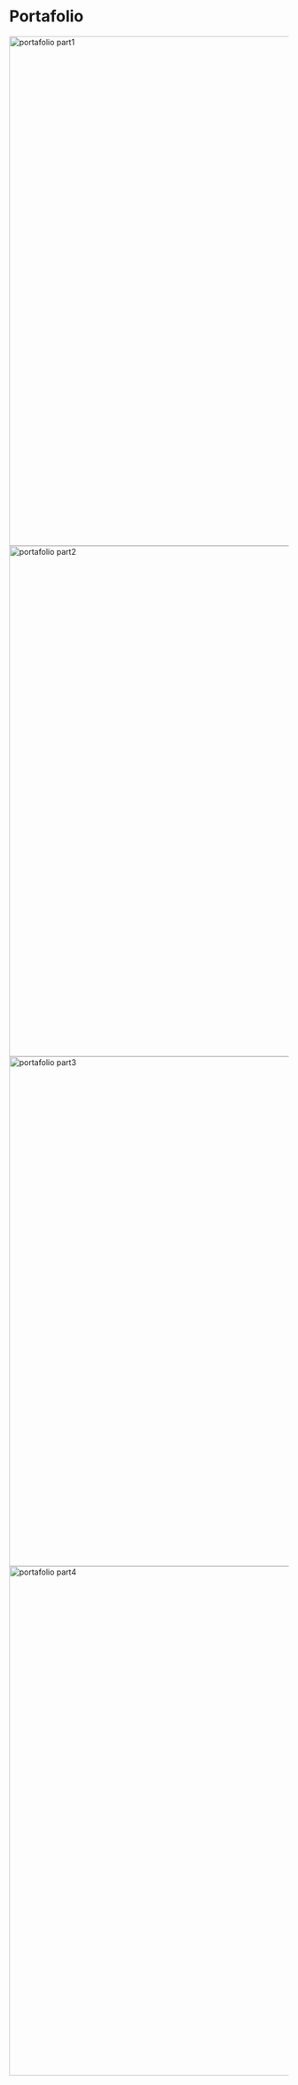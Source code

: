 # Portafolio

<img width="917" alt="portafolio part1" src="https://github.com/Kayner-Cueva/Portafolio/assets/76232385/8e688353-c1e1-44d9-b4fb-0cb93c42bd32">
<img width="919" alt="portafolio part2" src="https://github.com/Kayner-Cueva/Portafolio/assets/76232385/916d279f-f27b-4572-a50d-3fa77f77b792">
<img width="917" alt="portafolio part3" src="https://github.com/Kayner-Cueva/Portafolio/assets/76232385/0a7cac2e-e266-4e03-91ca-bb52b3ea8d3c">
<img width="917" alt="portafolio part4" src="https://github.com/Kayner-Cueva/Portafolio/assets/76232385/221cd0db-ff2c-463a-b032-1087a89cb68d">
